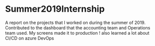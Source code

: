 # Summer2019Internship
A report on the projects that I worked on during the summer of 2019. Contributed to the dashboard that the accounting team and Operations team used. My screens made it to production ! also learned a lot about CI/CD on azure DevOps
